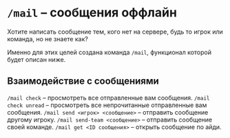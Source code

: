 # `/mail` – сообщения оффлайн

Хотите написать сообщение тем, кого нет на сервере, будь то игрок или команда, но не знаете как?

Именно для этих целей создана команда `/mail`, функционал которой будет описан ниже.

## Взаимодействие с сообщениями

`/mail check` – просмотреть все отправленные вам сообщения.
`/mail check unread` – просмотреть все непрочитанные отправленные вам сообщения.
`/mail send <игрок> <сообщение>` – отправить сообщение другому игроку.
`/mail send-team <сообщение>` – отправить сообщение своей команде.
`/mail get <ID сообщения>` – открыть сообщение по айди.